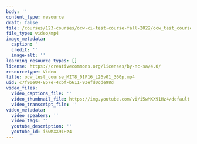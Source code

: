 ```yaml
---
body: ''
content_type: resource
draft: false
file: /courses/123-courses/ocw-ci-test-course-fall-2022/ocw_test_course_mit8_01f16_l26v01_360p_360p_16_9.mp4
file_type: video/mp4
image_metadata:
  caption: ''
  credit: ''
  image-alt: ''
learning_resource_types: []
license: https://creativecommons.org/licenses/by-nc-sa/4.0/
resourcetype: Video
title: ocw_test_course_MIT8_01F16_L26v01_360p.mp4
uid: c7f90e04-857e-4cbf-b611-93efd0cde98d
video_files:
  video_captions_file: ''
  video_thumbnail_file: https://img.youtube.com/vi/i5wMXX91Hz4/default.jpg
  video_transcript_file: ''
video_metadata:
  video_speakers: ''
  video_tags: ''
  youtube_description: ''
  youtube_id: i5wMXX91Hz4
---
```

